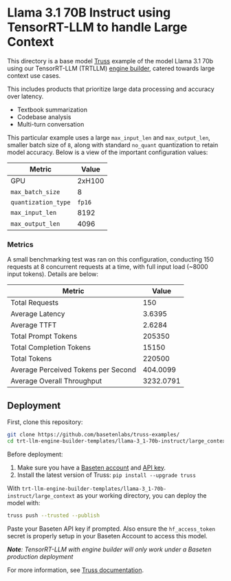 # Llama 3.1 70B Instruct using TensorRT-LLM to handle Large Context

This directory is a base model [Truss](https://truss.baseten.co/) example of the model Llama 3.1 70b using our TensorRT-LLM (TRTLLM) [engine builder](https://docs.baseten.co/performance/engine-builder-overview), catered towards large context use cases.

This includes products that prioritize large data processing and accuracy over latency.
* Textbook summarization
* Codebase analysis
* Multi-turn conversation


This particular example uses a large `max_input_len` and `max_output_len`, smaller batch size of `8`, along with standard `no_quant` quantization to retain model accuracy. Below is a view of the important configuration values:

| Metric               | Value  |
|----------------------|--------|
| GPU                  | 2xH100 |
| `max_batch_size`     |   8    |
| `quantization_type`  | `fp16` |
| `max_input_len`      |  8192  |
| `max_output_len`     |  4096  |


### Metrics
A small benchmarking test was ran on this configuration, conducting 150 requests at 8 concurrent requests at a time, with full input load (~8000 input tokens). Details are below:

| Metric                             | Value      |
|------------------------------------|------------|
| Total Requests                     | 150        |
| Average Latency                    | 3.6395     |
| Average TTFT                       | 2.6284     |
| Total Prompt Tokens                | 205350     |
| Total Completion Tokens            | 15150      |
| Total Tokens                       | 220500     |
| Average Perceived Tokens per Second| 404.0099   |
| Average Overall Throughput         | 3232.0791  |

## Deployment

First, clone this repository:

```sh
git clone https://github.com/basetenlabs/truss-examples/
cd trt-llm-engine-builder-templates/llama-3_1-70b-instruct/large_context
```

Before deployment:

1. Make sure you have a [Baseten account](https://app.baseten.co/signup) and [API key](https://app.baseten.co/settings/account/api_keys).
2. Install the latest version of Truss: `pip install --upgrade truss`

With `trt-llm-engine-builder-templates/llama-3_1-70b-instruct/large_context` as your working directory, you can deploy the model with:

```sh
truss push --trusted --publish
```

Paste your Baseten API key if prompted. Also ensure the `hf_access_token` secret is properly setup in your Baseten Account to access this model.

_**Note**: TensorRT-LLM with engine builder will only work under a Baseten production deployment_

For more information, see [Truss documentation](https://docs.baseten.co/performance/engine-builder-overview).
